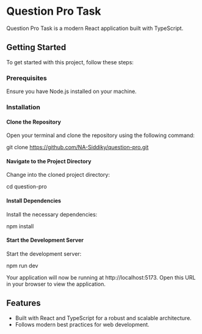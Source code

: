 # Question Pro Task

Question Pro Task is a modern React application built with TypeScript.

## Getting Started

To get started with this project, follow these steps:

### Prerequisites

Ensure you have Node.js installed on your machine.

### Installation

#### Clone the Repository

Open your terminal and clone the repository using the following command:

git clone https://github.com/NA-Siddiky/question-pro.git

#### Navigate to the Project Directory

Change into the cloned project directory:

cd question-pro

#### Install Dependencies

Install the necessary dependencies:

npm install

#### Start the Development Server

Start the development server:

npm run dev

Your application will now be running at http://localhost:5173. Open this URL in your browser to view the application.

## Features

- Built with React and TypeScript for a robust and scalable architecture.
- Follows modern best practices for web development.

